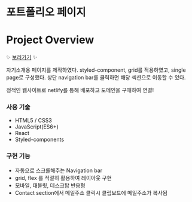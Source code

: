 # 포트폴리오 페이지

# Project Overview

✨ [보러가기](http://minji.xyz) ✨

자기소개용 페이지를 제작하였다.
styled-component, grid를 적용하였고, single page로 구성했다.
상단 navigation bar를 클릭하면 해당 섹션으로 이동할 수 있다.

정적인 웹사이트로 netlify를 통해 배포하고 도메인을 구매하여 연결!

### 사용 기술

- HTML5 / CSS3
- JavaScript(ES6+)
- React
- Styled-components

### 구현 기능

- 자동으로 스크롤해주는 Navigation bar
- grid, flex 를 적절히 활용하여 레이아웃 구현
- 모바일, 태블릿, 데스크탑 반응형
- Contact section에서 메일주소 클릭시 클립보드에 메일주소가 복사됨
